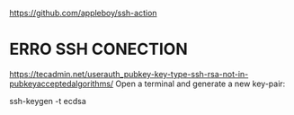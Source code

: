 https://github.com/appleboy/ssh-action

# ERRO SSH CONECTION
https://tecadmin.net/userauth_pubkey-key-type-ssh-rsa-not-in-pubkeyacceptedalgorithms/
Open a terminal and generate a new key-pair:

ssh-keygen -t ecdsa 